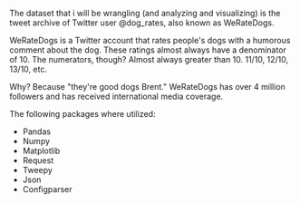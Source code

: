 The dataset that i will be wrangling (and analyzing and visualizing) is the tweet archive of Twitter user @dog_rates, also known as WeRateDogs.

WeRateDogs is a Twitter account that rates people's dogs with a humorous comment about the dog. These ratings almost always have a denominator of 10. The numerators, though? Almost always greater than 10. 11/10, 12/10, 13/10, etc.

Why? Because "they're good dogs Brent." WeRateDogs has over 4 million followers and has received international media coverage.

The following packages where utilized:
- Pandas
- Numpy
- Matplotlib
- Request
- Tweepy
- Json
- Configparser
